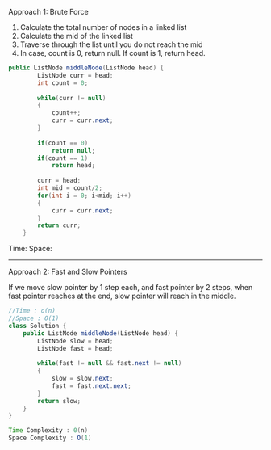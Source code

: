 Approach 1: Brute Force
1. Calculate the total number of nodes in a linked list
2. Calculate the mid of the linked list 
3. Traverse through the list until you do not reach the mid
4. In case, count is 0, return null. If count is 1, return head.

``` java
public ListNode middleNode(ListNode head) {
        ListNode curr = head;
        int count = 0;
        
        while(curr != null)
        {
            count++;
            curr = curr.next;
        }
        
        if(count == 0)
            return null;
        if(count == 1)
            return head;
        
        curr = head;
        int mid = count/2;
        for(int i = 0; i<mid; i++)
        {
            curr = curr.next;
        }
        return curr;
    }

```
Time:
Space:
<hr/>
Approach 2: Fast and Slow Pointers

If we move slow pointer by 1 step each, and fast pointer by 2 steps, when fast pointer reaches at the end, slow pointer will reach in the middle.
``` java
//Time : o(n)
//Space : O(1)
class Solution {
    public ListNode middleNode(ListNode head) {
        ListNode slow = head;
        ListNode fast = head;
        
        while(fast != null && fast.next != null)
        {
            slow = slow.next;
            fast = fast.next.next;
        }
        return slow;
    }
}
```
``` java
Time Complexity : 0(n)
Space Complexity : O(1)
```

